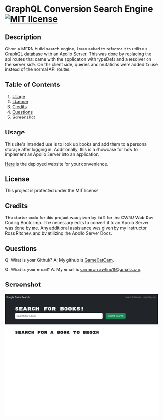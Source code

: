 # GraphQL Conversion Search Engine [![MIT license](https://img.shields.io/badge/License-MIT-blue.svg)](https://lbesson.mit-license.org/)

## Description

Given a MERN build search engine, I was asked to refactor it to utilize a GraphQL database with an Apollo Server. This was done by replacing the api routes that came with the application with typeDefs and a resolver on the server side. On the client side, queries and mutations were added to use instead of the normal API routes.

## Table of Contents

1. [Usage](#usage)
2. [License](#license)
3. [Credits](#credits)
4. [Questions](#questions)
5. [Screenshot](#screenshot)

## Usage

This site's intended use is to look up books and add them to a personal storage after logging in. Additionally, this is a showcase for how to implement an Apollo Server into an application.

[Here](https://obscure-anchorage-38681-4b6af43cb591.herokuapp.com) is the deployed website for your convenience.

## License

This project is protected under the MIT license

## Credits

The starter code for this project was given by EdX for the CWRU Web Dev Coding Bootcamp. The necessary edits to convert it to an Apollo Server was done by me. Any additional assistance was given by my instructor, Ross Ritchey, and by utilizing the [Apollo Server Docs](https://www.apollographql.com/docs/apollo-server/).

## Questions

Q: What is your Github? A: My github is [GameCatCam](www.github.com/GameCatCam).

Q: What is your email? A: My email is cameronrawlins11@gmail.com.

## Screenshot

<img src='./assets/screenshot.png'>
